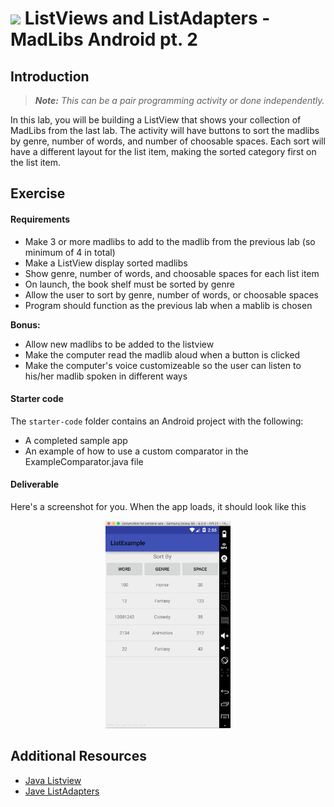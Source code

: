 # ![](https://ga-dash.s3.amazonaws.com/production/assets/logo-9f88ae6c9c3871690e33280fcf557f33.png) ListViews and ListAdapters - MadLibs Android pt. 2

## Introduction

> ***Note:*** _This can be a pair programming activity or done independently._

In this lab, you will be building a ListView that shows your collection of MadLibs from the last lab. The activity will have buttons to sort the madlibs by genre, number of words, and number of choosable spaces. Each sort will have a different layout for the list item, making the sorted category first on the list item.

## Exercise

#### Requirements

- Make 3 or more madlibs to add to the madlib from the previous lab (so minimum of 4 in total)
- Make a ListView display sorted madlibs
- Show genre, number of words, and choosable spaces for each list item
- On launch, the book shelf must be sorted by genre
- Allow the user to sort by genre, number of words, or choosable spaces
- Program should function as the previous lab when a mablib is chosen

**Bonus:**
- Allow new madlibs to be added to the listview
- Make the computer read the madlib aloud when a button is clicked
- Make the computer's voice customizeable so the user can listen to his/her madlib spoken in different ways

#### Starter code

The `starter-code` folder contains an Android project with the following:

- A completed sample app
- An example of how to use a custom comparator in the ExampleComparator.java file

#### Deliverable

Here's a screenshot for you. When the app loads, it should look like this

<p align="center">
  <img src="./screenshots/screen01.png" width="200">
</p>

## Additional Resources

- [Java Listview](http://docs.oracle.com/javase/tutorial/uiswing/components/list.html)
- [Jave ListAdapters](https://developer.android.com/reference/android/widget/ListAdapter.html)
